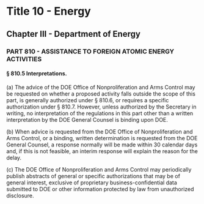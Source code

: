 
# Title 10 - Energy
## Chapter III - Department of Energy
### PART 810 - ASSISTANCE TO FOREIGN ATOMIC ENERGY ACTIVITIES
#### § 810.5 Interpretations.

(a) The advice of the DOE Office of Nonproliferation and Arms Control may be requested on whether a proposed activity falls outside the scope of this part, is generally authorized under § 810.6, or requires a specific authorization under § 810.7. However, unless authorized by the Secretary in writing, no interpretation of the regulations in this part other than a written interpretation by the DOE General Counsel is binding upon DOE.

(b) When advice is requested from the DOE Office of Nonproliferation and Arms Control, or a binding, written determination is requested from the DOE General Counsel, a response normally will be made within 30 calendar days and, if this is not feasible, an interim response will explain the reason for the delay.

(c) The DOE Office of Nonproliferation and Arms Control may periodically publish abstracts of general or specific authorizations that may be of general interest, exclusive of proprietary business-confidential data submitted to DOE or other information protected by law from unauthorized disclosure.
